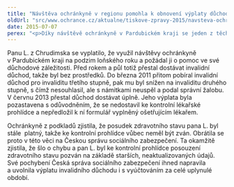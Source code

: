 ```yaml
---
title: "Návštěva ochránkyně v regionu pomohla k obnovení výplaty důchodu"
oldUrl: "src/www.ochrance.cz/aktualne/tiskove-zpravy-2015/navsteva-ochrankyne-v-regionu-pomohla-k-obnoveni-vyplaty-duchodu"
date: 2015-07-07
perex: "<p>Díky návštěvě ochránkyně v Pardubickém kraji se jeden z těch, kdo přišli a podali podnět, dočkal toho, že po roce a půl začal znovu dostávat invalidní důchod. Setkání veřejné ochránkyně práv s občany v regionech spojená s možností osobního předání podnětu tak přinášejí konkrétní výsledky. </p>"
---
```


<!-- imported from the old website -->

<p>Panu L. z Chrudimska se vyplatilo, že využil návštěvy ochránkyně v Pardubickém kraji na podzim loňského roku a požádal ji o pomoc ve své důchodové záležitosti. Před rokem a půl totiž přestal dostávat invalidní důchod, takže byl bez prostředků. Do března 2011 přitom pobíral invalidní důchod pro invaliditu třetího stupně, pak mu byl snížen na invaliditu druhého stupně, s čímž nesouhlasil, ale s námitkami neuspěl a podal správní žalobu. V červnu 2013 přestal důchod dostávat úplně. Jeho výplata byla pozastavena s odůvodněním, že se nedostavil ke kontrolní lékařské prohlídce a nepředložil k ní formulář vyplněný ošetřujícím lékařem.</p><p>Ochránkyně z podkladů zjistila, že posudek zdravotního stavu pana L. byl stále  platný, takže ke kontrolní prohlídce vůbec neměl být zván. Obrátila se proto v této věci na Českou správu sociálního zabezpečení. Ta okamžitě zjistila, že šlo o chybu a pan L. byl ke kontrolní prohlídce posouzení zdravotního stavu pozván na základě starších, neaktualizovaných údajů. Své pochybení Česká správa sociálního zabezpečení ihned napravila a uvolnila výplatu invalidního důchodu i s vyúčtováním za celé uplynulé období.</p>
